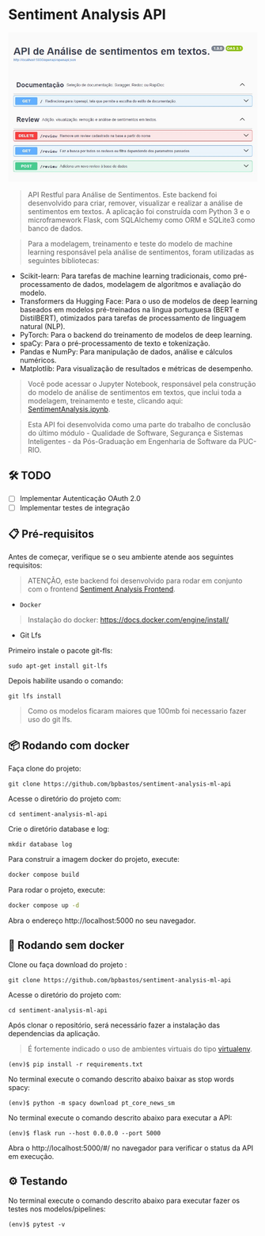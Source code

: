 # Sentiment Analysis API 

<img src="screenshot/swagger.jpg" alt="Swagger">

> API Restful para Análise de Sentimentos. Este backend foi desenvolvido para criar, remover, visualizar e realizar a análise de sentimentos em textos. A aplicação foi construída com Python 3 e o microframework Flask, com SQLAlchemy como ORM e SQLite3 como banco de dados.

> Para a modelagem, treinamento e teste do modelo de machine learning responsável pela análise de sentimentos, foram utilizadas as seguintes bibliotecas:

* Scikit-learn: Para tarefas de machine learning tradicionais, como pré-processamento de dados, modelagem de algoritmos e avaliação do modelo.
* Transformers da Hugging Face: Para o uso de modelos de deep learning baseados em modelos pré-treinados na lingua portuguesa (BERT e DistilBERT), otimizados para tarefas de processamento de linguagem natural (NLP).
* PyTorch: Para o backend do treinamento de modelos de deep learning.
* spaCy: Para o pré-processamento de texto e tokenização.
* Pandas e NumPy: Para manipulação de dados, análise e cálculos numéricos.
* Matplotlib: Para visualização de resultados e métricas de desempenho.

> Você pode acessar o Jupyter Notebook, responsável pela construção do modelo de análise de sentimentos em textos, que inclui toda a modelagem, treinamento e teste, clicando aqui: [SentimentAnalysis.ipynb](https://github.com/bpbastos/sentiment-analysis-ml-api/blob/main/machine-learning/notebooks/SentimentAnalysis.ipynb).

> Esta API foi desenvolvida como uma parte do trabalho de conclusão do último módulo - Qualidade de Software, Segurança e Sistemas Inteligentes - da Pós-Graduação em Engenharia de Software da PUC-RIO. 

## 🛠️ TODO

- [ ] Implementar Autenticação OAuth 2.0
- [ ] Implementar testes de integração

## 📋 Pré-requisitos

Antes de começar, verifique se o seu ambiente atende aos seguintes requisitos:

> ATENÇÃO, este backend foi desenvolvido para rodar em conjunto com o frontend [Sentiment Analysis Frontend](https://github.com/bpbastos/sentiment-analysis-frontend). 

* `Docker`

> Instalação do docker: https://docs.docker.com/engine/install/

* Git Lfs
  
Primeiro instale o pacote git-fls:
```
sudo apt-get install git-lfs
```

Depois habilite usando o comando:
```
git lfs install
```

> Como os modelos ficaram maiores que 100mb foi necessario fazer uso do git lfs.


## 📦 Rodando com docker

Faça clone do projeto:
```
git clone https://github.com/bpbastos/sentiment-analysis-ml-api
```

Acesse o diretório do projeto com:
```
cd sentiment-analysis-ml-api
```

Crie o diretório database e log:
```
mkdir database log
```

Para construir a imagem docker do projeto, execute:
```sh
docker compose build
```

Para rodar o projeto, execute:
```sh
docker compose up -d
```

Abra o endereço http://localhost:5000 no seu navegador.

## 🚀 Rodando sem docker 

Clone ou faça download do projeto :
```
git clone https://github.com/bpbastos/sentiment-analysis-ml-api
```

Acesse o diretório do projeto com:
```
cd sentiment-analysis-ml-api
```

Após clonar o repositório, será necessário fazer a instalação das dependencias da aplicação.
> É fortemente indicado o uso de ambientes virtuais do tipo [virtualenv](https://virtualenv.pypa.io/en/latest/installation.html).

```
(env)$ pip install -r requirements.txt
```

No terminal execute o comando descrito abaixo baixar as stop words spacy:

```
(env)$ python -m spacy download pt_core_news_sm
```


No terminal execute o comando descrito abaixo para executar a API:

```
(env)$ flask run --host 0.0.0.0 --port 5000

```
Abra o http://localhost:5000/#/ no navegador para verificar o status da API em execução.

## ⚙️ Testando

No terminal execute o comando descrito abaixo para executar fazer os testes nos modelos/pipelines:

```
(env)$ pytest -v
```




